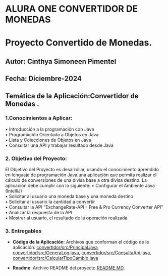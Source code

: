 # ALURA ONE CONVERTIDOR DE MONEDAS

# Proyecto Convertido de Monedas.

## Autor: Cinthya Simoneen Pimentel
## Fecha: Diciembre-2024
## Temática de la Aplicación:Convertidor de Monedas .


### 1.Conocimientos a Aplicar: 
  • Introducción a la programación con Java <br>
  • Programación Orientada a Objetos en Java <br>
  • Lista y Colecciones de Objetos en Java <br>
  • Consultar una API y trabajar resultado desde Java <br>

### 2. Objetivo del Proyecto: 
El Objetivo del Proyecto es desarrollar, usando el conocimiento aprendido en lenguaje de programación Java,una aplicación que permita realizar el 
cálculo de conversiones de una divisa base a otra divisa destino. La aplicación debe cumplir con lo siguiente:
• Configurar el Ambiente Java (IntelliJ) <br>
• Solicitar al usuario una moneda base y una moneda destino <br>
• Solicitar al usuario la cantidad a convertir <br>
• Consultar la API "ExchangeRate-API - Free & Pro Currency Converter API" <br>
• Analizar la respuesta de la API <br>
• Mostrar al usuario, el resultado de la operación realizada <br>

### 3. Entregables

- **Código de la Aplicación**: Archivos que conforman el código de la aplicación: 
  [convertidor/src/Principal.java](Principal.java),
  [convertidor/src/GeneraLog.java](GeneraLog.java),
  [convertidor/src/ConsultaApi.java](ConsultaApi.java),
  [convertidor/src/CalcularTipoCambio.java](CalcularTipoCambio.java)

- **Readme**: Archivo README del proyecto.[README.MD](README.MD).

